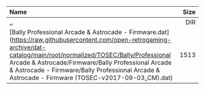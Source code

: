 |Name|Size|
|:---|---:|
|[..](../index.html)|DIR|
|[Bally Professional Arcade & Astrocade - Firmware.dat](https://raw.githubusercontent.com/open-retrogaming-archive/dat-catalog/main/root/normalized/TOSEC/Bally/Professional Arcade & Astrocade/Firmware/Bally Professional Arcade & Astrocade - Firmware/Bally Professional Arcade & Astrocade - Firmware (TOSEC-v2017-09-03_CM).dat)|1513|
